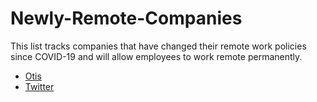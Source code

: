 # Newly-Remote-Companies
This list tracks companies that have changed their remote work policies since COVID-19 and will allow employees to work remote permanently.

* [Otis](https://twitter.com/mikekarnj/status/1252945724108668928?ref_src=twsrc%5Etfw%7Ctwcamp%5Etweetembed%7Ctwterm%5E1252945724108668928&ref_url=https%3A%2F%2Favc.com%2F2020%2F05%2Flocation-and-work%2F)
* [Twitter](https://techcrunch.com/2020/05/12/twitter-says-staff-can-continue-working-from-home-permanently/)


